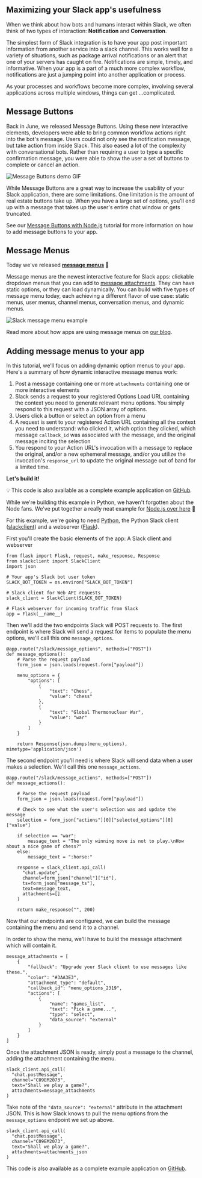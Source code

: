 Maximizing your Slack app's usefulness
---------------------------------------

When we think about how bots and humans interact within Slack, we often think of two types of interaction: **Notification** and **Conversation**.

The simplest form of Slack integration is to have your app post important information from another service into a slack channel. This works well for a variety of situations, such as package arrival notifications or an alert that one of your servers has caught on fire. Notifications are simple, timely, and informative. When your app is a part of a much more complex workflow, notifications are just a jumping point into another application or process.

<notification message screenshot>

As your processes and workflows become more complex, involving several applications across multiple windows, things can get ...complicated.

Message Buttons
----------------

Back in June, we released Message Buttons. Using these new interactive elements, developers were able to bring common workflow actions right into the bot's message. Users could not only see the notification message, but take action from inside Slack. This also eased a lot of the complexity with conversational bots. Rather than requiring a user to type a specific confirmation message, you were able to show the user a set of buttons to complete or cancel an action.

![Message Buttons demo GIF](https://cdn-images-1.medium.com/max/800/1*aYzTFMBlg8tGnKP7fv7oJg.gif)

While Message Buttons are a great way to increase the usability of your Slack application, there are some limitations. One limitation is the amount of real estate buttons take up. When you have a large set of options, you'll end up with a message that takes up the user's entire chat window or gets truncated.

See our [Message Buttons with Node.js](https://api.slack.com/tutorials/intro-to-message-buttons) tutorial for more information on how to add message buttons to your app.

Message Menus
-------------

Today we've released **[message menus](https://api.dev153.slack.com/docs/message-menus)** :tada:

Message menus are the newest interactive feature for Slack apps: clickable dropdown menus that you can add to [message attachments](https://api.slack.com/docs/message-attachments). They can have static options, or they can load dynamically.
You can build with five types of message menu today, each achieving a different flavor of use case: static menus, user menus, channel menus, conversation menus, and dynamic menus.

![Slack message menu example](https://cdn-images-1.medium.com/max/800/1*lLR-3KbUjwPF9l6jEbiEwQ.gif)

Read more about how apps are using message menus on [our blog](https://medium.com/slack-developer-blog/build-an-interactive-slack-app-with-message-menus-1fb2c6298308).

Adding message menus to your app
--------------------------------

In this tutorial, we'll focus on adding dynamic option menus to your app. Here's a summary of how dynamic interactive message menus work:

1. Post a message containing one or more ``attachments`` containing one or more interactive elements
2. Slack sends a request to your registered Options Load URL containing the context you need to generate relevant menu options. You simply respond to this request with a JSON array of options.
3. Users click a button or select an option from a menu
4. A request is sent to your registered Action URL containing all the context you need to understand: who clicked it, which option they clicked, which message ``callback_id`` was associated with the message, and the original message inciting the selection
5. You respond to your Action URL's invocation with a message to replace the original, and/or a new ephemeral message, and/or you utilize the invocation's ``response_url`` to update the original message out of band for a limited time.


**Let's build it!**

:bulb: This code is also available as a complete example application on [GitHub](https://slack-github.com/roach/message-menus-tutorial/blob/master/example.py).

While we're building this example in Python, we haven't forgotten about the Node fans.
We've put together a really neat example for [Node.js over here](https://github.com/slackapi/sample-message-menus-node) :tada:

For this example, we're going to need [Python](https://www.python.org/), the Python Slack client ([slackclient](https://github.com/slackapi/python-slackclient)) and a webserver ([Flask](http://flask.pocoo.org/)).

First you'll create the basic elements of the app: A Slack client and webserver

```
from flask import Flask, request, make_response, Response
from slackclient import SlackClient
import json

# Your app's Slack bot user token
SLACK_BOT_TOKEN = os.environ["SLACK_BOT_TOKEN"]

# Slack client for Web API requests
slack_client = SlackClient(SLACK_BOT_TOKEN)

# Flask webserver for incoming traffic from Slack
app = Flask(__name__)
```

Then we'll add the two endpoints Slack will POST requests to. The first endpoint
is where Slack will send a request for items to populate the menu options,
we'll call this one ``message_options``.

```
@app.route("/slack/message_options", methods=["POST"])
def message_options():
    # Parse the request payload
    form_json = json.loads(request.form["payload"])

    menu_options = {
        "options": [
            {
                "text": "Chess",
                "value": "chess"
            },
            {
                "text": "Global Thermonuclear War",
                "value": "war"
            }
        ]
    }

    return Response(json.dumps(menu_options), mimetype='application/json')
```

The second endpoint you'll need is where Slack will send data when a user makes
a selection. We'll call this one ``message_actions``.

```
@app.route("/slack/message_actions", methods=["POST"])
def message_actions():

    # Parse the request payload
    form_json = json.loads(request.form["payload"])

    # Check to see what the user's selection was and update the message
    selection = form_json["actions"][0]["selected_options"][0]["value"]

    if selection == "war":
        message_text = "The only winning move is not to play.\nHow about a nice game of chess?"
    else:
        message_text = ":horse:"

    response = slack_client.api_call(
      "chat.update",
      channel=form_json["channel"]["id"],
      ts=form_json["message_ts"],
      text=message_text,
      attachments=[]
    )

    return make_response("", 200)
```

Now that our endpoints are configured, we can build the message containing the menu and send it to a channel.


In order to show the menu, we'll have to build the message attachment which will contain it.

```
message_attachments = [
    {
        "fallback": "Upgrade your Slack client to use messages like these.",
        "color": "#3AA3E3",
        "attachment_type": "default",
        "callback_id": "menu_options_2319",
        "actions": [
            {
                "name": "games_list",
                "text": "Pick a game...",
                "type": "select",
                "data_source": "external"
            }
        ]
    }
]
```

Once the attachment JSON is ready, simply post a message to the channel, adding the attachment containing the menu.

```
slack_client.api_call(
  "chat.postMessage",
  channel="C09EM2073",
  text="Shall we play a game?",
  attachments=message_attachments
)
```

Take note of the ``"data_source": "external"`` attribute in the attachment JSON. This is how Slack knows to pull the menu options from the ``message_options`` endpoint we set up above.

```
slack_client.api_call(
  "chat.postMessage",
  channel="C09EM2073",
  text="Shall we play a game?",
  attachments=attachments_json
)
```



This code is also available as a complete example application on [GitHub](https://slack-github.com/roach/message-menus-tutorial/blob/master/example.py).
